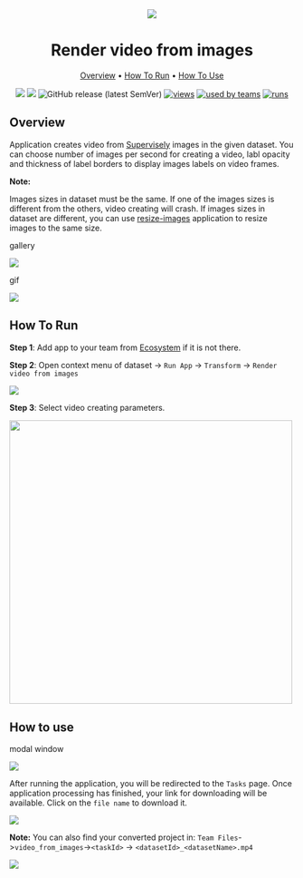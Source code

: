 <div align="center" markdown>
<img src="https://i.imgur.com/BqAJpRi.png"/>



# Render video from images

<p align="center">
  <a href="#Overview">Overview</a> •
  <a href="#How-To-Run">How To Run</a> •
  <a href="#How-To-Use">How To Use</a>
</p>

[![](https://img.shields.io/badge/supervisely-ecosystem-brightgreen)](https://ecosystem.supervise.ly/apps/supervisely-ecosystem/render-presentation-video-from-dataset)
[![](https://img.shields.io/badge/slack-chat-green.svg?logo=slack)](https://supervise.ly/slack)
![GitHub release (latest SemVer)](https://img.shields.io/github/v/release/supervisely-ecosystem/render-presentation-video-from-dataset)
[![views](https://app.supervise.ly/public/api/v3/ecosystem.counters?repo=supervisely-ecosystem/render-presentation-video-from-dataset&counter=views&label=views)](https://supervise.ly)
[![used by teams](https://app.supervise.ly/public/api/v3/ecosystem.counters?repo=supervisely-ecosystem/render-presentation-video-from-dataset&counter=downloads&label=used%20by%20teams)](https://supervise.ly)
[![runs](https://app.supervise.ly/public/api/v3/ecosystem.counters?repo=supervisely-ecosystem/render-presentation-video-from-dataset&counter=runs&label=runs&123)](https://supervise.ly)

</div>

## Overview

Application creates video from [Supervisely](https://app.supervise.ly) images in the given dataset. You can choose number of images per second for creating a video, labl opacity and thickness of label borders to display images labels on video frames.

**Note:**

Images sizes in dataset must be the same. If one of the images sizes is different from the others, video creating will crash. If images sizes in dataset are different, you can use [resize-images](https://app.supervise.ly/ecosystem/apps/resize-images) application to resize images to the same size.


gallery

<img src="https://i.imgur.com/awCTgKX.png"/>

gif

<img src="https://i.imgur.com/9D6b0f1.mp4"/>


## How To Run 
**Step 1**: Add app to your team from [Ecosystem](https://app.supervise.ly/apps/ecosystem/render-presentation-video-from-dataset) if it is not there.

**Step 2**: Open context menu of dataset -> `Run App` -> `Transform` -> `Render video from images` 

<img src="https://i.imgur.com/cFSJIpi.png"/>

**Step 3**: Select video creating parameters.

<img src="https://i.imgur.com/Iwi6xbu.png" width="500px"/>

## How to use

modal window

<img src="https://i.imgur.com/7CtG24p.png"/>

After running the application, you will be redirected to the `Tasks` page. Once application processing has finished, your link for downloading will be available. Click on the `file name` to download it.

<img src="https://i.imgur.com/crpZvnU.png"/>

**Note:** You can also find your converted project in: `Team Files`->`video_from_images`->`<taskId>` -> `<datasetId>_<datasetName>.mp4`

<img src="https://i.imgur.com/NDEGgnO.png"/>

